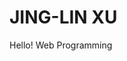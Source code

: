<!DOCTYPE html>
<html>
<head>
<title>JING-LIN XU</title>
</head>
<body>

<h1>JING-LIN XU</h1>
<p>Hello! Web Programming</p>

</body>
</html>
